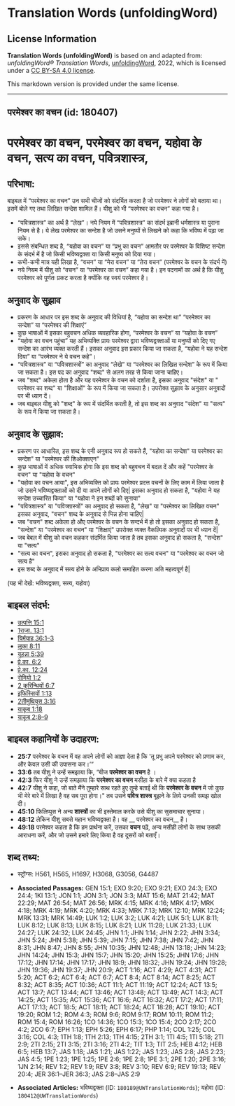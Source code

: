 # Translation Words (unfoldingWord)

## License Information

**Translation Words (unfoldingWord)** is based on and adapted from: _unfoldingWord® Translation Words_, [unfoldingWord](https://unfoldingword.org/utw), 2022, which is licensed under a [CC BY-SA 4.0 license](https://creativecommons.org/licenses/by-sa/4.0/legalcode.en).

This markdown version is provided under the same license.



--------------------------------

## परमेश्‍वर का वचन (id: 180407)

परमेश्‍वर का वचन, परमेश्वर का वचन, यहोवा के वचन, सत्य का वचन, पवित्रशास्त्र,
============================================================================

परिभाषा:
--------

बाइबल में “परमेश्वर का वचन” उन सभी चीजों को संदर्भित करता है जो परमेश्वर ने लोगों को बताया था। इसमें बोले गए तथा लिखित सन्देश शामिल हैं। यीशु को भी “परमेश्वर का वचन” कहा गया है।

* “पवित्रशास्त्र” का अर्थ है “लेख”। नये नियम में “पवित्रशास्त्र” का संदर्भ इब्रानी धर्मशास्त्र या पुराना नियम से है। ये लेख परमेश्वर का सन्देश है जो उसने मनुष्यों से लिखने को कहा कि भविष्य में पढ़ा जा सके।
* इससे संबन्धित शब्द है, “यहोवा का वचन” या “प्रभु का वचन” आमतौर पर परमेश्वर के विशिष्ट सन्देश के संदर्भ में है जो किसी भविष्यद्वक्ता या किसी मनुष्य को दिया गया।
* कभी\-कभी मात्र यही लिखा है, “वचन” या “मेरा वचन” या “तेरा वचन” (परमेश्वर के वचन के संदर्भ में)
* नये नियम में यीशु को “वचन” या “परमेश्वर का वचन” कहा गया है। इन पदनामों का अर्थ है कि यीशु परमेश्वर को पूर्णतः प्रकट करता है क्योंकि वह स्वयं परमेश्वर है।

अनुवाद के सुझाव
---------------

* प्रकरण के आधार पर इस शब्द के अनुवाद की विधियां है, “यहोवा का सन्देश था” “परमेश्वर का सन्देश” या “परमेश्वर की शिक्षाएं”
* कुछ भाषाओं में इसका बहुवचन अधिक व्यवहारिक होगा, “परमेश्वर के वचन” या “यहोवा के वचन”
* “यहोवा का वचन पहुंचा” यह अभिव्यक्ति प्रायः परमेश्वर द्वारा भविष्यद्वक्ताओं या मनुष्यों को दिए गए सन्देश का आरंभ व्यक्त करती हैं। इसका अनुवाद इस प्रकार किया जा सकता है, “यहोवा ने यह सन्देश दिया” या “परमेश्वर ने ये वचन कहे”।
* “पवित्रशास्त्र” या “पवित्रशास्त्रों” का अनुवाद “लेखे” या “परमेश्वर का लिखित सन्देश” के रूप में किया जा सकता है। इस पद का अनुवाद "शब्द" से अलग तरह से किया जाना चाहिए।
* जब "शब्द" अकेला होता है और यह परमेश्वर के वचन को दर्शाता है, इसका अनुवाद "संदेश" या " परमेश्वर का शब्द" या "शिक्षाओं" के रूप में किया जा सकता है। उपरोक्त सुझाव के अनुसार अनुवादों पर भी ध्यान दें।
* जब बाइबल यीशु को "शब्द" के रूप में संदर्भित करती है, तो इस शब्द का अनुवाद "संदेश" या "सत्य" के रूप में किया जा सकता है।

अनुवाद के सुझाव:
----------------

* प्रकरण पर आधारित, इस शब्द के एनी अनुवाद रूप हो सकते हैं, "यहोवा का सन्देश" या परमेश्वर का सन्देश" या "परमेश्वर की शिओक्शाएन"
* कुछ भाषाओं में अधिक स्वाभिक होगा कि इस शब्द को बहुवचन में बदल दें और कहें "परमेश्वर के वचन" या "यहोवा के वचन"
* "यहोवा का वचन आया", इस अभिव्यक्ति को प्रायः परमेश्वर प्रदत्त वचनों के लिए काम में लिया जाता है जो उसने भविष्यद्वक्ताओं को दी या अपने लोगों को दिए\| इसका अनुवाद हो सकता है, "यहोवा ने यह सन्देश उच्चारित किया" या "यहोवा ने इन शब्दों को सुनाया"
* "पवित्रशास्त्र" या "पवित्र्शास्त्रों" का अनुवाद हो सकता है, "लेख" या "परमेश्वर का लिखित वचन" इसका अनुवाद, "वचन" शब्द के अनुवाद से भिन्न होना चाहिए\|
* जब "वचन" शब्द अकेला हो औए परमेश्वर के वचन के सन्दर्भ में हो तो इसका अनुवाद हो सकता है, "सन्देश" या "परमेश्वर का वचन" या "शिक्षाएं" उपरोक्त व्यक्त वैकल्पिक अनुवादों पर भी ध्यान दें\|
* जब बेबल में यीशु को वचन कहकर संदर्भित किया जाता है तब इसका अनुवाद हो सकता है, "सन्देश" या "सत्य"
* "सत्य का वचन", इसका अनुवाद हो सकता है, "परमेश्वर का सत्य वचन" या "परमेश्वर का वचन जो सत्य है"
* इस शब्द के अनुवाद में सत्य होने के अभिप्राय कलो समाहित करना अति महत्वपूर्ण है\|

(यह भी देखें: भविष्यद्वक्ता, सत्य, यहोवा)

बाइबल संदर्भ:
-------------

* [उत्पत्ति 15:1](https://ref.ly/Gen15:1)
* [1राजा. 13:1](https://ref.ly/1Kgs13:1)
* [यिर्मयाह 36:1–3](https://ref.ly/Jer36:1-Jer36:3)
* [लूका 8:11](https://ref.ly/Luke8:11)
* [यूहन्ना 5:39](https://ref.ly/John5:39)
* [प्रे.का. 6:2](https://ref.ly/Acts6:2)
* [प्रे.का. 12:24](https://ref.ly/Acts12:24)
* [रोमियो 1:2](https://ref.ly/Rom1:2)
* [2 कुरिन्थियों 6:7](https://ref.ly/2Cor0:0)
* [इफिस्सियों 1:13](https://ref.ly/Eph1:13)
* [2तीमुथियुस 3:16](https://ref.ly/2Tim3:16)
* [याकूब 1:18](https://ref.ly/Jas1:18)
* [याकूब 2:8–9](https://ref.ly/Jas2:8-Jas2:9)

बाइबल कहानियों के उदाहरण:
-------------------------

* **25:7** परमेश्वर के वचन में वह अपने लोगों को आज्ञा देता है कि 'तू प्रभु अपने परमेश्वर को प्रणाम कर, और केवल उसी की उपासना कर।’”
* **33:6** तब यीशु ने उन्हें समझाया कि, “बीज **परमेश्वर का वचन** है ।
* **42:3** फिर यीशु ने उन्हें समझाया कि **परमेश्वर का वचन** मसीहा के बारे में क्या कहता है
* **42:7** यीशु ने कहा, जो बाते मैंने तुम्हारे साथ रहते हुए तुम्हे बताई थी कि **परमेश्वर के वचन** में जो कुछ भी मेरे बारे में लिखा है वह सब पूरा होगा।" तब उसने **पवित्र शास्त्र** बूझने के लिये उनकी समझ खोल दी।
* **45:10** फिलिप्पुस ने अन्य **शास्त्रों** का भी इस्तेमाल करके उसे यीशु का सुसमाचार सुनाया।
* **48:12** लेकिन यीशु सबसे महान भविष्यद्वक्ता है। वह \_\_ परमेश्वर का वचन\_\_ है।
* **49:18** परमेश्वर कहता है कि हम प्रार्थना करें, उसका **वचन** पढ़ें, अन्य मसीही लोगों के साथ उसकी आराधना करें, और जो उसने हमारे लिए किया है वह दूसरों को बताएँ।

शब्द तथ्य:
----------

* स्ट्रोंग्स: H561, H565, H1697, H3068, G3056, G4487

* **Associated Passages:** GEN 15:1; EXO 9:20; EXO 9:21; EXO 24:3; EXO 24:4; 1KI 13:1; JON 1:1; JON 3:1; JON 3:3; MAT 15:6; MAT 21:42; MAT 22:29; MAT 26:54; MAT 26:56; MRK 4:15; MRK 4:16; MRK 4:17; MRK 4:18; MRK 4:19; MRK 4:20; MRK 4:33; MRK 7:13; MRK 12:10; MRK 12:24; MRK 13:31; MRK 14:49; LUK 1:2; LUK 3:2; LUK 4:21; LUK 5:1; LUK 8:11; LUK 8:12; LUK 8:13; LUK 8:15; LUK 8:21; LUK 11:28; LUK 21:33; LUK 24:27; LUK 24:32; LUK 24:45; JHN 1:1; JHN 1:14; JHN 2:22; JHN 3:34; JHN 5:24; JHN 5:38; JHN 5:39; JHN 7:15; JHN 7:38; JHN 7:42; JHN 8:31; JHN 8:47; JHN 8:55; JHN 10:35; JHN 12:48; JHN 13:18; JHN 14:23; JHN 14:24; JHN 15:3; JHN 15:7; JHN 15:20; JHN 15:25; JHN 17:6; JHN 17:12; JHN 17:14; JHN 17:17; JHN 18:9; JHN 18:32; JHN 19:24; JHN 19:28; JHN 19:36; JHN 19:37; JHN 20:9; ACT 1:16; ACT 4:29; ACT 4:31; ACT 5:20; ACT 6:2; ACT 6:4; ACT 6:7; ACT 8:4; ACT 8:14; ACT 8:25; ACT 8:32; ACT 8:35; ACT 10:36; ACT 11:1; ACT 11:19; ACT 12:24; ACT 13:5; ACT 13:7; ACT 13:44; ACT 13:46; ACT 13:48; ACT 13:49; ACT 14:3; ACT 14:25; ACT 15:35; ACT 15:36; ACT 16:6; ACT 16:32; ACT 17:2; ACT 17:11; ACT 17:13; ACT 18:5; ACT 18:11; ACT 18:24; ACT 18:28; ACT 19:10; ACT 19:20; ROM 1:2; ROM 4:3; ROM 9:6; ROM 9:17; ROM 10:11; ROM 11:2; ROM 15:4; ROM 16:26; 1CO 14:36; 1CO 15:3; 1CO 15:4; 2CO 2:17; 2CO 4:2; 2CO 6:7; EPH 1:13; EPH 5:26; EPH 6:17; PHP 1:14; COL 1:25; COL 3:16; COL 4:3; 1TH 1:8; 1TH 2:13; 1TH 4:15; 2TH 3:1; 1TI 4:5; 1TI 5:18; 2TI 2:9; 2TI 2:15; 2TI 3:15; 2TI 3:16; 2TI 4:2; TIT 1:3; TIT 2:5; HEB 4:12; HEB 6:5; HEB 13:7; JAS 1:18; JAS 1:21; JAS 1:22; JAS 1:23; JAS 2:8; JAS 2:23; JAS 4:5; 1PE 1:23; 1PE 1:25; 1PE 2:6; 1PE 2:8; 1PE 3:1; 2PE 1:20; 2PE 3:16; 1JN 2:14; REV 1:2; REV 1:9; REV 3:8; REV 3:10; REV 6:9; REV 19:13; REV 20:4; JER 36:1–JER 36:3; JAS 2:8–JAS 2:9
* **Associated Articles:** भविष्यद्वक्ता (ID: `180189@UWTranslationWords`); यहोवा (ID: `180412@UWTranslationWords`)

